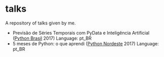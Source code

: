 # talks
A repository of talks given by me.

- Previsão de Séries Temporais com PyData e Inteligência Artificial  ([Python Brasil](http://2017.pythonbrasil.org.br/) 2017) Language: pt_BR
- 5 meses de Python: o que aprendi ([Python Nordeste](http://2017.pythonnordeste.org) 2017) Language: pt_BR